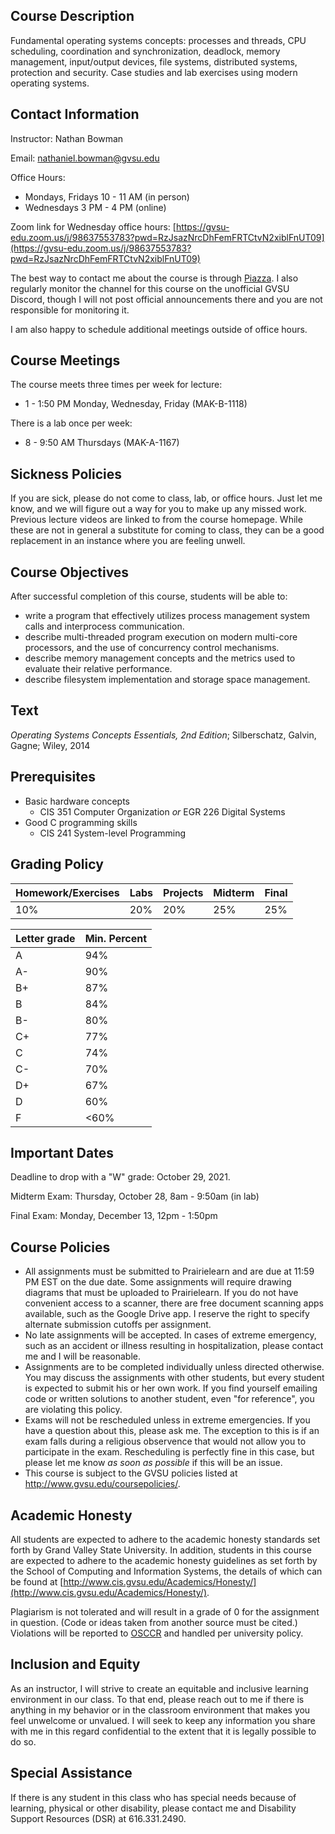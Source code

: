 ## Course Description

Fundamental operating systems concepts:
processes and threads, CPU scheduling, coordination and synchronization,
deadlock, memory management, input/output devices, file systems,
distributed systems, protection and security.
Case studies and lab exercises using modern operating systems.

## Contact Information

Instructor: Nathan Bowman

Email: nathaniel.bowman@gvsu.edu

Office Hours:
* Mondays, Fridays 10 - 11 AM (in person)
* Wednesdays 3 PM - 4 PM (online)

Zoom link for Wednesday office hours:
[https://gvsu-edu.zoom.us/j/98637553783?pwd=RzJsazNrcDhFemFRTCtvN2xiblFnUT09](https://gvsu-edu.zoom.us/j/98637553783?pwd=RzJsazNrcDhFemFRTCtvN2xiblFnUT09)

The best way to contact me about the course is through
[Piazza](http://www.piazza.com/gvsu/fall2021/cis452/home).
I also regularly monitor the channel for this course on the unofficial
GVSU Discord,
though I will not post official announcements there and you are not responsible
for monitoring it.

I am also happy to schedule additional meetings outside of office hours.

## Course Meetings

The course meets three times per week for lecture:
* 1 - 1:50 PM Monday, Wednesday, Friday (MAK-B-1118)

There is a lab once per week:
* 8 - 9:50 AM Thursdays (MAK-A-1167)

## Sickness Policies

If you are sick,
please do not come to class, lab, or office hours.
Just let me know,
and we will figure out a way for you to make up any missed work.
Previous lecture videos are linked to from the course homepage.
While these are not in general a substitute for coming to class,
they can be a good replacement in an instance where you are feeling unwell.

## Course Objectives

After successful completion of this course, students will be able to:
* write a program that effectively utilizes process management system calls
  and interprocess communication.
* describe multi-threaded program execution on modern multi-core processors,
  and the use of concurrency control mechanisms.
* describe memory management concepts and the metrics used to evaluate their
  relative performance.
* describe filesystem implementation and storage space management.

## Text

*Operating Systems Concepts Essentials, 2nd Edition*;
Silberschatz, Galvin, Gagne; Wiley, 2014

## Prerequisites

* Basic hardware concepts
    * CIS 351 Computer Organization *or* EGR 226 Digital Systems
* Good C programming skills
    * CIS 241 System-level Programming

## Grading Policy

| Homework/Exercises | Labs | Projects | Midterm | Final|
| ---                | ---  | ---      | ---     | ---  |
| 10%                | 20%  | 20%      | 25%     | 25%  |

| Letter grade | Min. Percent |
| ---          | ---          |
| A            |  94%         |
| A-           |  90%         |
| B+           |  87%         |
| B            |  84%         |
| B-           |  80%         |
| C+           |  77%         |
| C            |  74%         |
| C-           |  70%         |
| D+           |  67%         |
| D            |  60%         |
| F            | <60%         |

## Important Dates

Deadline to drop with a "W" grade: October 29, 2021.

Midterm Exam: Thursday, October 28, 8am - 9:50am (in lab)

Final Exam: Monday, December 13, 12pm - 1:50pm

## Course Policies

* All assignments must be submitted to Prairielearn and are due at 11:59 PM EST
  on the due date.
  Some assignments will require drawing diagrams that must be uploaded to
  Prairielearn.
  If you do not have convenient access to a scanner,
  there are free document scanning apps available,
  such as the Google Drive app.
  I reserve the right to specify alternate submission cutoffs per assignment.
* No late assignments will be accepted.
  In cases of extreme emergency, such as an accident or illness resulting in
  hospitalization, please contact me and I will be reasonable.
* Assignments are to be completed individually unless directed otherwise.
  You may discuss the assignments with other students,
  but every student is expected to submit his or her own work.
  If you find yourself emailing code or written solutions to another student,
  even "for reference", you are violating this policy.
* Exams will not be rescheduled unless in extreme emergencies.
  If you have a question about this, please ask me.
  The exception to this is if an exam falls during a religious observence that
  would not allow you to participate in the exam.
  Rescheduling is perfectly fine in this case,
  but please let me know *as soon as possible* if this will be an issue.
* This course is subject to the GVSU policies listed at
  http://www.gvsu.edu/coursepolicies/.

## Academic Honesty

All students are expected to adhere to the academic honesty standards set forth
by Grand Valley State University.
In addition, students in this course are expected to adhere to the academic
honesty guidelines as set forth by the School of Computing and Information
Systems,
the details of which can be found at
[http://www.cis.gvsu.edu/Academics/Honesty/](http://www.cis.gvsu.edu/Academics/Honesty/).

Plagiarism is not tolerated and will result in a grade of 0 for the assignment
in question.
(Code or ideas taken from another source must be cited.)
Violations will be reported to [OSCCR](https://www.gvsu.edu/osccr/)
and handled per university policy.

## Inclusion and Equity

As an instructor,
I will strive to create an equitable and inclusive learning environment in our
class.
To that end,
please reach out to me if there is anything in my behavior or in the classroom
environment that makes you feel unwelcome or unvalued.
I will seek to keep any information you share with me in this regard
confidential to the extent that it is legally possible to do so.

## Special Assistance

If there is any student in this class who has special needs because of
learning, physical or other disability,
please contact me and Disability Support Resources (DSR) at 616.331.2490.
